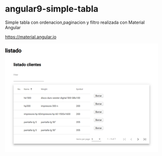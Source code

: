 # angular9-simple-tabla

Simple tabla con ordenacion,paginacion y filtro realizada con Material Angular

https://material.angular.io

![imagen](mitabla.png)
